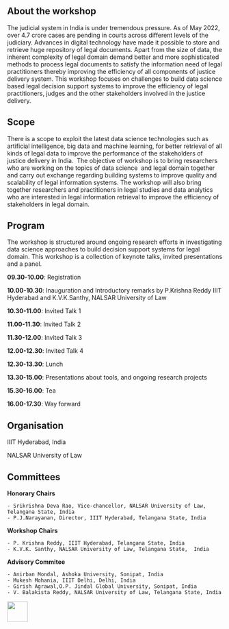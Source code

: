 <!-- # Workshop on Data Science for Justice Delivery in India (DSJDI-2022) -->
## About the workshop
The judicial system in India is under tremendous pressure. As of May 2022, over 4.7 crore cases are pending in courts across different levels of the judiciary. Advances in digital technology  have made it possible to store and retrieve huge repository of legal documents.    Apart from the size of data, the inherent complexity of legal domain demand better and more sophisticated methods to process legal documents to satisfy the information need of legal practitioners thereby improving the efficiency of all components of justice delivery system. This workshop focuses on  challenges to build data science based legal decision support systems  to improve the efficiency of legal practitioners, judges and the other stakeholders involved in the justice delivery. 

## Scope
There is a scope to exploit the latest data science technologies such as artificial intelligence, big data and machine learning,  for better  retrieval of all kinds of legal data to improve the performance of the stakeholders of  justice delivery in India.  The objective of workshop is to bring researchers who are working on the topics of data science  and legal domain together and carry out exchange regarding building systems to improve quality and scalability of  legal information systems. The workshop will also bring together researchers and practitioners in legal studies and data analytics who are interested in legal information retrieval to improve the efficiency of stakeholders in legal domain.

## Program
The workshop is structured around ongoing research efforts in investigating data science approaches to build decision support systems for legal domain.  This workshop is a collection of  keynote talks, invited presentations and a panel.

**09.30-10.00**: Registration

**10.00-10.30**: Inauguration and Introductory remarks  by P.Krishna Reddy IIIT Hyderabad and K.V.K.Santhy, NALSAR University of Law

**10.30-11.00**: Invited Talk 1

**11.00-11.30**: Invited Talk 2

**11.30-12.00**: Invited Talk 3

**12.00-12.30**: Invited Talk 4

**12.30-13.30**: Lunch

**13.30-15.00**: Presentations about tools, and ongoing research  projects 

**15.30-16.00**: Tea

**16.00-17.30**: Way forward


## Organisation
IIIT Hyderabad, India

NALSAR University of Law

## Committees
**Honorary Chairs**

    - Srikrishna Deva Rao, Vice-chancellor, NALSAR University of Law, Telangana State, India 
    - P.J.Narayanan, Director, IIIT Hyderabad, Telangana State, India

**Workshop Chairs**

    - P. Krishna Reddy, IIIT Hyderabad, Telangana State, India
    - K.V.K. Santhy, NALSAR University of Law, Telangana State,  India

**Advisory Commitee**

    - Anirban Mondal, Ashoka University, Sonipat, India
    - Mukesh Mohania, IIIT Delhi, Delhi, India
    - Girish Agrawal,O.P. Jindal Global University, Sonipat, India
    - V. Balakista Reddy, NALSAR University of Law, Telangana State, India 
    
    
<!-- [^note]: -->
<img src="[https://github.com/favicon.ico](https://user-images.githubusercontent.com/47175790/202653553-64be9986-63a2-48a4-abb2-231be0c3d5ac.png)" width="48">
<!-- 
![IIITH](https://user-images.githubusercontent.com/47175790/202653553-64be9986-63a2-48a4-abb2-231be0c3d5ac.png) 
![Nalsar_University_of_Law](https://user-images.githubusercontent.com/47175790/202653522-771f07f1-e059-4b39-aa2b-ec270ab4a4af.png) 
![ihub](https://user-images.githubusercontent.com/47175790/202653589-133400e6-39a0-4f6e-93a6-79e38d2aa7b6.png) -->

   

 
